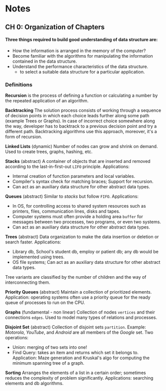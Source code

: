 # Notes

## CH 0: Organization of Chapters

#### Three things required to build good understanding of data structure are:

* How the information is arranged in the memory of the computer?
* Become familiar with the algorithms for manipulating the information contained in the data structure.
* Understand the performance characteristics of the data structure.
    * to select a suitable data structure for a particular application.

### Definitions

**Recursion** is the process of defining a function or calculating a number by the repeated application of an algorithm.

**Backtracking** The solution process consists of working through a sequence of decision points in which each choice leads further along some path (example Trees or Graphs). In case of incorrect choice somewhere along the way, developer has to backtrack to a previous decision point and try a different path. Backtracking algorithms use this approach, moreover, it's a form of recursion.

**Linked Lists** (dynamic) Number of nodes can grow and shrink on demand. Used to create trees, graphs, hashing, etc.

**Stacks** (abstract) A container of objects that are inserted and removed according to the last-in-first-out `LIFO` principle. Applications:

* Internal creation of function parameters and local variables.
* Compiler's syntax check for matching braces; Support for recursion.
* Can act as an auxiliary data structure for other abstract data types.

**Queues** (abstract) Similar to *stacks* but follow `FIFO`. Applications:

* In OS, for controlling access to shared system resources such as printers, files, communication lines, disks and tapes.
* Computer systems must often provide a holding area `buffer` for messages between two processes, two programs, or even two systems.
* Can act as an auxiliary data structure for other abstract data types.

**Trees** (abstract) Data organization to make the data insertion or deletion or search faster. Applications:

* Library db, School's student db, employ or patient db; any db would be implemented using trees.
* OS file systems; Can act as an auxiliary data structure for other abstract data types.

Tree variants are classified by the number of children and the way of interconnecting them.

**Priority Queues** (abstract) Maintain a collection of prioritized elements. Application: operating systems often use a priority queue for the ready queue of processes to run on the CPU.

**Graphs** (fundamental - non linear) Collection of nodes `vertices` and their connections `edges`. Used to model many types of relations and processes.

**Disjoint Set** (abstract) Collection of disjoint sets `partition`. Example: *Motorola*, *YouTube*, and *Android* are all members of the *Google* set.
Two operations:

* Union: merging of two sets into one!
* Find Query: takes an item and returns which set it belongs to. Application: Maze generation and Kruskal's algo for computing the minimum spanning tree of a graph.

**Sorting** Arranges the elements of a list in a certain order; sometimes reduces the complexity of problem significantly. Applications: searching elements and db algorithms.

